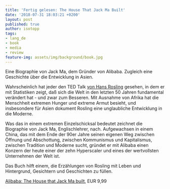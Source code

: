 ```yaml
---
title: 'Fertig gelesen: The House That Jack Ma Built'
date: '2018-07-31 18:03:21 +0200'
layout: post
published: true
author: isotopp
tags:
- lang_de
- book
- media
- review
feature-img: assets/img/background/book.jpg
---
```

Eine Biographie von Jack Ma, dem Gründer von Alibaba. Zugleich eine Geschichte über die Entwicklung in Asien.


Wahrscheinlich hat jeder den TED Talk 
[von Hans Rosling](https://www.ted.com/talks/hans_rosling_shows_the_best_stats_you_ve_ever_seen) gesehen, in dem er mit Statistiken zeigt, daß sich die Welt in den letzten 50 Jahren fundamental verändert hat - und zwar zum Besseren. Mit Ausnahme von Afrika hat die Menschheit extremen Hunger und extreme Armut besieht, und insbesondere für Asien dokument Rosling eine unglaubliche Entwicklung in die Moderne.

Was das in einem extremen Einzelschicksal bedeutet zeichnet die Biographie von Jack Ma, Englischlehrer, nach. Aufgewachsen in einem China, das mit dem Ende der 90er Jahre seinen eigenen Weg zwischen Öffnung und Abschottung, zwischen Kommunismus und Kapitalismus, zwischen Tradition und Moderne sucht, gründet er mit Alibaba einen Konzern der heute einer der zehn Hyperscaler und eines der wertvollsten Unternehmen der Welt ist.

Das Buch hilft einem, die Erzählungen von Rosling mit Leben und Hintergrund, Gesichtern und Geschichten zu füllen.

[Alibaba: The House that Jack Ma built](https://www.amazon.de/Alibaba-House-That-Jack-Built-ebook/dp/B0124PP3AA), EUR 9,99
